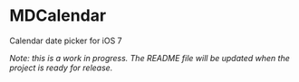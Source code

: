 MDCalendar
==========

Calendar date picker for iOS 7

_Note: this is a work in progress. The README file will be updated when the project is ready for release._
